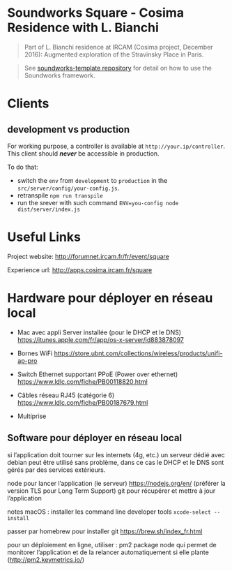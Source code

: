# Soundworks Square - Cosima Residence with L. Bianchi

> Part of L. Bianchi residence at IRCAM (Cosima project, December 2016): Augmented exploration of the Stravinsky Place in Paris.

> See [soundworks-template repository](https://github.com/collective-soundworks/soundworks-template) for detail on how to use the Soundworks framework.

# Clients

## development vs production

For working purpose, a controller is available at `http://your.ip/controller`.
This client should ***never*** be accessible in production. 

To do that:

- switch the `env` from `development` to `production` in the `src/server/config/your-config.js`.
- retranspile `npm run transpile`
- run the srever with such command `ENV=you-config node dist/server/index.js`


# Useful Links

Project website: http://forumnet.ircam.fr/fr/event/square

Experience url: http://apps.cosima.ircam.fr/square

# Hardware pour déployer en réseau local

* Mac avec appli Server installée (pour le DHCP et le DNS)
https://itunes.apple.com/fr/app/os-x-server/id883878097

* Bornes WiFi
https://store.ubnt.com/collections/wireless/products/unifi-ap-pro 

* Switch Ethernet supportant PPoE (Power over ethernet)
https://www.ldlc.com/fiche/PB00118820.html

* Câbles réseau RJ45 (catégorie 6)
https://www.ldlc.com/fiche/PB00187679.html

* Multiprise

## Software pour déployer en réseau local

si l’application doit tourner sur les internets (4g, etc.) un serveur dédié avec debian peut être utilisé sans problème, dans ce cas le DHCP et le DNS sont gérés par des services extérieurs.

node 	pour lancer l’application (le serveur)
https://nodejs.org/en/ (préférer la version TLS pour Long Term Support)
git 	pour récupérer et mettre à jour l’application

notes macOS :
installer les command line developer tools
`xcode-select --install`

passer par homebrew pour installer git
https://brew.sh/index_fr.html

pour un déploiement en ligne, utiliser :
pm2 	package node qui permet de monitorer l’application et de la relancer automatiquement si elle plante (http://pm2.keymetrics.io/) 
